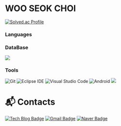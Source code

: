# WOO SEOK CHOI 
[![Solved.ac Profile](http://mazassumnida.wtf/api/v2/generate_badge?boj=ssnn2145)](https://solved.ac/ssnn2145/)

### Languages

### DataBase
<img src="https://img.shields.io/badge/MySQL-#4479A1?style=for-the-badge&logo=MySQL&logoColor=#4479A1">

### Tools
![Git](https://img.shields.io/badge/Git-F05032.svg?&style=for-the-badge&logo=Git&logoColor=white)
![Eclipse IDE](https://img.shields.io/badge/Eclipse%20IDE-2C2255.svg?&style=for-the-badge&logo=Eclipse%20IDE&logoColor=white)
![Visual Studio Code](https://img.shields.io/badge/Visual%20Studio%20Code-007ACC.svg?&style=for-the-badge&logo=Visual%20Studio%20Code&logoColor=white)
![Android](https://img.shields.io/badge/Android-3DDC84?style=for-the-badge&logo=android&logoColor=white)
<img src="https://img.shields.io/badge/Spring%20Boot-6DB33F?style=flat-square&logo=Spring%20Boot&logoColor=black"/>

 
# :mailbox_with_mail: Contacts
[![Tech Blog Badge](http://img.shields.io/badge/-Tech%20blog-black?style=flat-square&logo=github&link=https://velog.io/@ssnn2145)](https://velog.io/@ssnn2145)
[![Gmail Badge](https://img.shields.io/badge/Gmail-d14836?style=flat-square&logo=Gmail&logoColor=white&link=mailto:limjs4476@gmail.com)](mailto:wooseok777777@gmail.com)
[![Naver Badge](https://img.shields.io/badge/Naver-03C75A?style=flat-square&logo=Naver&logoColor=white&link=mailto:ssnn2145@naver.com)](mailto:ssnn2145@naver.com)

